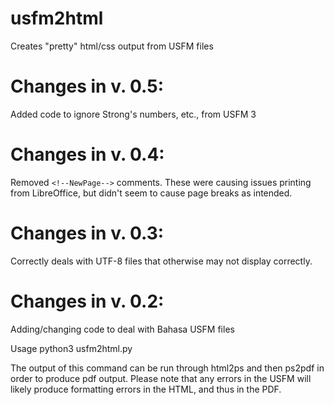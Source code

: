 # usfm2html
Creates "pretty" html/css output from USFM files

# Changes in v. 0.5:
   Added code to ignore Strong's numbers, etc., from USFM 3

# Changes in v. 0.4:
   Removed `<!--NewPage-->` comments. These were causing issues printing from LibreOffice,
   but didn't seem to cause page breaks as intended.

# Changes in v. 0.3:
   Correctly deals with UTF-8 files that otherwise may not display correctly.

# Changes in v. 0.2:
   Adding/changing code to deal with Bahasa USFM files

  Usage python3 usfm2html.py <path to USFM file>

 The output of this command can be run through html2ps and then ps2pdf in order to produce pdf output.
 Please note that any errors in the USFM will likely produce formatting errors in the HTML, and thus in the PDF.
